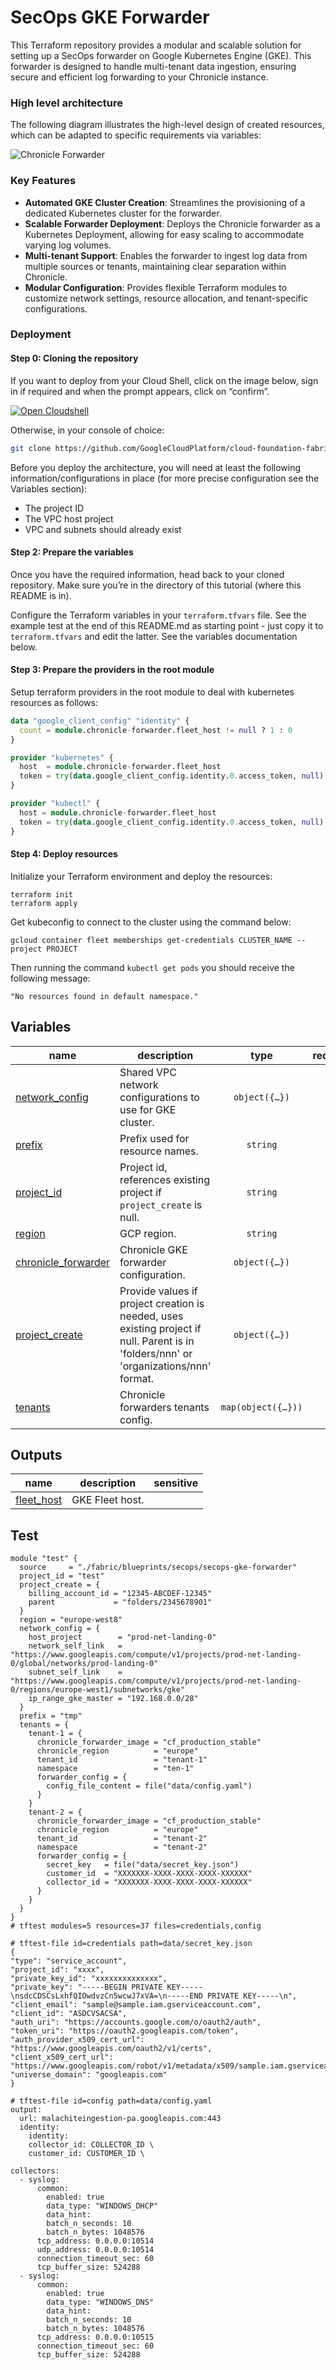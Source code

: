# SecOps GKE Forwarder

This Terraform repository provides a modular and scalable solution for setting up a SecOps forwarder on Google Kubernetes Engine (GKE). This forwarder is designed to handle multi-tenant data ingestion, ensuring secure and efficient log forwarding to your Chronicle instance.

### High level architecture

The following diagram illustrates the high-level design of created resources, which can be adapted to specific requirements via variables:

![Chronicle Forwarder](./images/diagram.png)

### Key Features

- **Automated GKE Cluster Creation**: Streamlines the provisioning of a dedicated Kubernetes cluster for the forwarder.
- **Scalable Forwarder Deployment**: Deploys the Chronicle forwarder as a Kubernetes Deployment, allowing for easy scaling to accommodate varying log volumes.
- **Multi-tenant Support**: Enables the forwarder to ingest log data from multiple sources or tenants, maintaining clear separation within Chronicle.
- **Modular Configuration**: Provides flexible Terraform modules to customize network settings, resource allocation, and tenant-specific configurations.

### Deployment

#### Step 0: Cloning the repository

If you want to deploy from your Cloud Shell, click on the image below, sign in
if required and when the prompt appears, click on “confirm”.

[![Open Cloudshell](./images/cloud-shell-button.png)](https://shell.cloud.google.com/cloudshell/editor?cloudshell_git_repo=https%3A%2F%2Fgithub.com%2FGoogleCloudPlatform%2Fcloud-foundation-fabric&cloudshell_workspace=blueprints%2Fthird-party-solutions%2Fwordpress%2Fcloudrun)

Otherwise, in your console of choice:

```bash
git clone https://github.com/GoogleCloudPlatform/cloud-foundation-fabric.git
```

Before you deploy the architecture, you will need at least the following
information/configurations in place (for more precise configuration see the Variables section):

- The project ID
- The VPC host project
- VPC and subnets should already exist

#### Step 2: Prepare the variables

Once you have the required information, head back to your cloned repository.
Make sure you’re in the directory of this tutorial (where this README is in).

Configure the Terraform variables in your `terraform.tfvars` file.
See the example test at the end of this README.md as starting point - just
copy it to `terraform.tfvars` and edit the latter. See the variables
documentation below.

#### Step 3: Prepare the providers in the root module

Setup terraform providers in the root module to deal with kubernetes resources as follows:

```terraform
data "google_client_config" "identity" {
  count = module.chronicle-forwarder.fleet_host != null ? 1 : 0
}

provider "kubernetes" {
  host  = module.chronicle-forwarder.fleet_host
  token = try(data.google_client_config.identity.0.access_token, null)
}

provider "kubectl" {
  host = module.chronicle-forwarder.fleet_host
  token = try(data.google_client_config.identity.0.access_token, null)
}
```

#### Step 4: Deploy resources

Initialize your Terraform environment and deploy the resources:

```shell
terraform init
terraform apply
```

Get kubeconfig to connect to the cluster using the command below:

```shell
gcloud container fleet memberships get-credentials CLUSTER_NAME --project PROJECT
```

Then running the command `kubectl get pods` you should receive the following message:

```
"No resources found in default namespace."
```
<!-- BEGIN TFDOC -->
## Variables

| name | description | type | required | default |
|---|---|:---:|:---:|:---:|
| [network_config](variables.tf#L28) | Shared VPC network configurations to use for GKE cluster. | <code title="object&#40;&#123;&#10;  host_project        &#61; optional&#40;string&#41;&#10;  network_self_link   &#61; string&#10;  subnet_self_link    &#61; string&#10;  ip_range_gke_master &#61; string&#10;&#125;&#41;">object&#40;&#123;&#8230;&#125;&#41;</code> | ✓ |  |
| [prefix](variables.tf#L38) | Prefix used for resource names. | <code>string</code> | ✓ |  |
| [project_id](variables.tf#L57) | Project id, references existing project if `project_create` is null. | <code>string</code> | ✓ |  |
| [region](variables.tf#L62) | GCP region. | <code>string</code> | ✓ |  |
| [chronicle_forwarder](variables.tf#L17) | Chronicle GKE forwarder configuration. | <code title="object&#40;&#123;&#10;  cluster_name &#61; optional&#40;string, &#34;chronicle-log-ingestion&#34;&#41;&#10;  master_authorized_ranges &#61; optional&#40;map&#40;string&#41;, &#123;&#10;    rfc-1918-10-8 &#61; &#34;10.0.0.0&#47;8&#34;&#10;  &#125;&#41;&#10;&#125;&#41;">object&#40;&#123;&#8230;&#125;&#41;</code> |  | <code>&#123;&#125;</code> |
| [project_create](variables.tf#L48) | Provide values if project creation is needed, uses existing project if null. Parent is in 'folders/nnn' or 'organizations/nnn' format. | <code title="object&#40;&#123;&#10;  billing_account_id &#61; string&#10;  parent             &#61; string&#10;&#125;&#41;">object&#40;&#123;&#8230;&#125;&#41;</code> |  | <code>null</code> |
| [tenants](variables.tf#L67) | Chronicle forwarders tenants config. | <code title="map&#40;object&#40;&#123;&#10;  chronicle_forwarder_image &#61; optional&#40;string, &#34;cf_production_stable&#34;&#41;&#10;  chronicle_region          &#61; string&#10;  tenant_id                 &#61; string&#10;  namespace                 &#61; string&#10;  forwarder_config &#61; object&#40;&#123;&#10;    config_file_content &#61; optional&#40;string&#41;&#10;    customer_id         &#61; optional&#40;string&#41;&#10;    collector_id        &#61; optional&#40;string&#41;&#10;    secret_key          &#61; optional&#40;string&#41;&#10;    tls_config &#61; optional&#40;object&#40;&#123;&#10;      required &#61; optional&#40;bool, false&#41;&#10;      cert_pub &#61; optional&#40;string&#41;&#10;      cert_key &#61; optional&#40;string&#41;&#10;    &#125;&#41;, &#123; required &#61; false &#125;&#41;&#10;  &#125;&#41;&#10;&#125;&#41;&#41;">map&#40;object&#40;&#123;&#8230;&#125;&#41;&#41;</code> |  | <code>&#123;&#125;</code> |

## Outputs

| name | description | sensitive |
|---|---|:---:|
| [fleet_host](outputs.tf#L17) | GKE Fleet host. |  |
<!-- END TFDOC -->
## Test

```hcl
module "test" {
  source     = "./fabric/blueprints/secops/secops-gke-forwarder"
  project_id = "test"
  project_create = {
    billing_account_id = "12345-ABCDEF-12345"
    parent             = "folders/2345678901"
  }
  region = "europe-west8"
  network_config = {
    host_project        = "prod-net-landing-0"
    network_self_link   = "https://www.googleapis.com/compute/v1/projects/prod-net-landing-0/global/networks/prod-landing-0"
    subnet_self_link    = "https://www.googleapis.com/compute/v1/projects/prod-net-landing-0/regions/europe-west1/subnetworks/gke"
    ip_range_gke_master = "192.168.0.0/28"
  }
  prefix = "tmp"
  tenants = {
    tenant-1 = {
      chronicle_forwarder_image = "cf_production_stable"
      chronicle_region          = "europe"
      tenant_id                 = "tenant-1"
      namespace                 = "ten-1"
      forwarder_config = {
        config_file_content = file("data/config.yaml")
      }
    }
    tenant-2 = {
      chronicle_forwarder_image = "cf_production_stable"
      chronicle_region          = "europe"
      tenant_id                 = "tenant-2"
      namespace                 = "tenant-2"
      forwarder_config = {
        secret_key   = file("data/secret_key.json")
        customer_id  = "XXXXXXX-XXXX-XXXX-XXXX-XXXXXX"
        collector_id = "XXXXXXX-XXXX-XXXX-XXXX-XXXXXX"
      }
    }
  }
}
# tftest modules=5 resources=37 files=credentials,config
```

```
# tftest-file id=credentials path=data/secret_key.json
{
"type": "service_account",
"project_id": "xxxx",
"private_key_id": "xxxxxxxxxxxxxx",
"private_key": "-----BEGIN PRIVATE KEY-----\nsdcCDSCsLxhfQIOwdvzCn5wcwJ7xVA=\n-----END PRIVATE KEY-----\n",
"client_email": "sample@sample.iam.gserviceaccount.com",
"client_id": "ASDCVSACSA",
"auth_uri": "https://accounts.google.com/o/oauth2/auth",
"token_uri": "https://oauth2.googleapis.com/token",
"auth_provider_x509_cert_url": "https://www.googleapis.com/oauth2/v1/certs",
"client_x509_cert_url": "https://www.googleapis.com/robot/v1/metadata/x509/sample.iam.gserviceaccount.com",
"universe_domain": "googleapis.com"
}
```

```
# tftest-file id=config path=data/config.yaml
output:
  url: malachiteingestion-pa.googleapis.com:443
  identity:
    identity:
    collector_id: COLLECTOR_ID \
    customer_id: CUSTOMER_ID \

collectors:
  - syslog:
      common:
        enabled: true
        data_type: "WINDOWS_DHCP"
        data_hint:
        batch_n_seconds: 10
        batch_n_bytes: 1048576
      tcp_address: 0.0.0.0:10514
      udp_address: 0.0.0.0:10514
      connection_timeout_sec: 60
      tcp_buffer_size: 524288
  - syslog:
      common:
        enabled: true
        data_type: "WINDOWS_DNS"
        data_hint:
        batch_n_seconds: 10
        batch_n_bytes: 1048576
      tcp_address: 0.0.0.0:10515
      connection_timeout_sec: 60
      tcp_buffer_size: 524288
```
